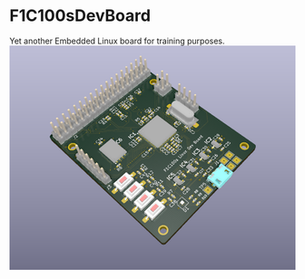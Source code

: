 # F1C100sDevBoard
Yet another Embedded Linux board for training purposes.
![](./f1c100s/bom/kicad_ugY2SjFcHt.png)
